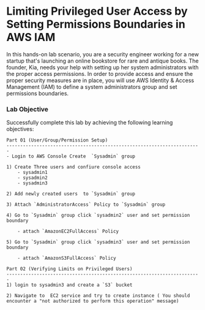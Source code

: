 # Limiting Privileged User Access by Setting Permissions Boundaries in AWS IAM

In this hands-on lab scenario, you are a security engineer working for a new startup that's launching an online bookstore for rare and antique books. The founder, Kia, needs your help with setting up her system administrators with the proper access permissions. In order to provide access and ensure the proper security measures are in place, you will use AWS Identity & Access Management (IAM) to define a system administrators group and set permissions boundaries.

### Lab Objective

Successfully complete this lab by achieving the following learning objectives:

    Part 01 (User/Group/Permission Setup)
    -----------------------------------------------------------------------
    - Login to AWS Console Create  `Sysadmin` group

    1) Create Three users and confiure console access
        - sysadmin1
        - sysadmin2
        - sysadmin3

    2) Add newly created users  to `Sysadmin` group

    3) Attach `AdministratorAccess` Policy to `Sysadmin` group

    4) Go to `Sysadmin` group click `sysadmin2` user and set permission boundary

        - attach `AmazonEC2FullAccess` Policy

    5) Go to `Sysadmin` group click `sysadmin3` user and set permission boundary

        - attach `AmazonS3FullAccess` Policy

    Part 02 (Verifying Limits on Privileged Users)
    -----------------------------------------------------------------------
    1) login to sysadmin3 and create a `S3` bucket

    2) Navigate to  EC2 service and try to create instance ( You should encounter a "not authorized to perform this operation" message)
